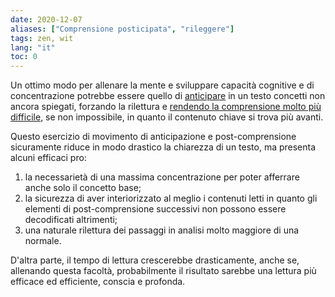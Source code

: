 ```yaml
---
date: 2020-12-07
aliases: ["Comprensione posticipata", "rileggere"]
tags: zen, wit
lang: "it"
toc: 0
---
```

Un ottimo modo per allenare la mente e sviluppare capacità cognitive e di concentrazione potrebbe essere quello di <u>anticipare</u> in un testo </u>concetti non ancora spiegati</u>, forzando la rilettura e <u>rendendo la comprensione molto più difficile</u>, se non impossibile, in quanto il contenuto chiave si trova più avanti.

Questo esercizio di movimento di anticipazione e post-comprensione sicuramente riduce in modo drastico la chiarezza di un testo, ma presenta alcuni efficaci pro:
1. la necessarietà di una massima concentrazione per poter afferrare anche solo il concetto base;
2. la sicurezza di aver interiorizzato al meglio i contenuti letti in quanto gli elementi di post-comprensione successivi non possono essere decodificati altrimenti;
3. una naturale rilettura dei passaggi in analisi molto maggiore di una normale.

D'altra parte, il tempo di lettura crescerebbe drasticamente, anche se, allenando questa facoltà, probabilmente il risultato sarebbe una lettura più efficace ed efficiente, conscia e profonda.